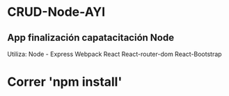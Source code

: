 # CRUD-Node-AYI
## App finalización capatacitación Node

Utiliza:
Node - Express
Webpack
React
React-router-dom
React-Bootstrap

# Correr 'npm install'